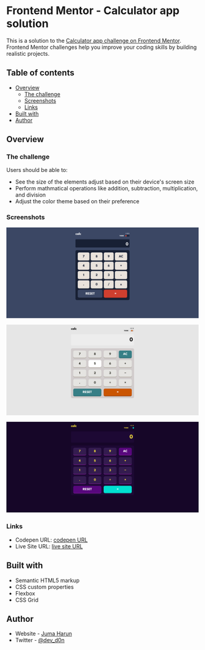 # Frontend Mentor - Calculator app solution

This is a solution to the [Calculator app challenge on Frontend Mentor](https://www.frontendmentor.io/challenges/calculator-app-9lteq5N29). Frontend Mentor challenges help you improve your coding skills by building realistic projects.

## Table of contents

- [Overview](#overview)
  - [The challenge](#the-challenge)
  - [Screenshots](#screenshots)
  - [Links](#links)
- [Built with](#built-with)
- [Author](#author)

## Overview

### The challenge

Users should be able to:

- See the size of the elements adjust based on their device's screen size
- Perform mathmatical operations like addition, subtraction, multiplication, and division
- Adjust the color theme based on their preference

### Screenshots

![screenshot](https://github.com/jumaHarun/calc-app/blob/b14e5a979c6c1995e4a3564985e5e6816074b834/screenshots/Calculator%20App(Theme%201).png "Theme one")

![screenshot](https://github.com/jumaHarun/calc-app/blob/b14e5a979c6c1995e4a3564985e5e6816074b834/screenshots/Calculator%20App(Theme%202).png "Theme two")

![screenshot](https://github.com/jumaHarun/calc-app/blob/b14e5a979c6c1995e4a3564985e5e6816074b834/screenshots/Calculator%20App(Theme%203).png "Theme three")

### Links

- Codepen URL: [codepen URL](https://codepen.io/don-z3r0/pen/OJvEQEB/)
- Live Site URL: [live site URL](https://jumaharun.github.io/calc-app/)

## Built with

- Semantic HTML5 markup
- CSS custom properties
- Flexbox
- CSS Grid

## Author

- Website - [Juma Harun](https://jumaharun.github.io/jumaHarunPersonalPortfolio/)
- Twitter - [@dev_d0n](https://twitter.com/dev_d0n)

